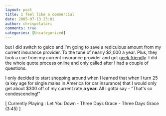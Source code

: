 ```yaml
---
layout: post
title: I feel like a commercial
date: 2005-07-13 23:01
author: chrispelatari
comments: true
categories: [Uncategorized]
---
```

but I did switch to geico
and I'm going to save a rediculous amount from my current insurance provider. To
the tune of nearly $2,000 a year. Plus, they took a cue from my current
insurance provider and got <a href="http://geico.com">geek friendly</a>. I did
the whole quote process online and only called after I had a couple of
questions.

I only decided to start shopping around when I learned that when I turn 25 (a
key age for single males in America for car insurance) that I would only get
about $300 off of my current rate <strong>a year.</strong> All I gotta say -
"That's so condescending!"
<p class="media">[ Currently Playing : Let You Down - Three Days Grace - Three
Days Grace (3:45) ]</p>
